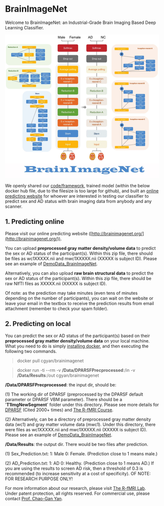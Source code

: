 # BrainImageNet

Welcome to BrainImageNet: an Industrial-Grade Brain Imaging Based Deep Learning Classifier. 

![ScreenShot](./web/images/index.jpg)

We openly shared our [code/framework](https://github.com/Chaogan-Yan/BrainImageNet), trained model (within the below docker hub file, due to the filesize is too large for github), and built an [online predicting website](http://brainimagenet.org/) for whoever are interested in testing our classifier to predict sex and AD status with brain imaging data from anybody and any scanner. 

## 1. Predicting online
Please visit our online predicting website ([http://brainimagenet.org/](http://brainimagenet.org/)).

You can upload **preprocessed gray matter density/volume data** to predict the sex or AD status of the participant(s). Within this zip file, there should be files as wc1XXXXX.nii and mwc1XXXXX.nii (XXXXX is subject ID). Please see an example of [DemoData_BrainImageNet](https://github.com/Chaogan-Yan/BrainImageNet/blob/master/data/DemoData_BrainImageNet.zip).

Alternatively, you can also upload **raw brain structural data** to predict the sex or AD status of the participant(s). Within this zip file, there should be raw NIfTI files as XXXXX.nii (XXXXX is subject ID). 

Of note: as the prediction may take minutes (even tens of minutes depending on the number of participants), you can wait on the website or leave your email in the textbox to receive the prediction results from email attachment (remember to check your spam folder).


## 2. Predicting on local

You can predict the sex or AD status of the participant(s) based on their **preprocessed gray matter density/volume data** on your local machine. What you need to do is simply [installing docker](https://docs.docker.com/get-docker/), and then executing the following two commands.

> docker pull cgyan/brainimagenet

> docker run -ti --rm -v **/Data/DPARSFPrecprocessed**:/in -v **/Data/Results**:/out cgyan/brainimagenet

**/Data/DPARSFPrecprocessed**: the input dir, should be:

(1) The working dir of DPARSF (preprocessed by the DPARSF default parameter or DPARSF VBM parameter). There should be a '**T1ImgNewSegment**' folder under this directory. Please see more details for [DPARSF](http://rfmri.org/DPARSF) (Cited 2000+ times) and [The R-fMRI Course](http://rfmri.org/Course).

(2) Alternatively, can be a directory of preprocessed gray matter density data (wc1) and gray matter volume data (mwc1). Under this directory, there were files as wc1XXXXX.nii and mwc1XXXXX.nii (XXXXX is subject ID). Please see an example of [DemoData_BrainImageNet](https://github.com/Chaogan-Yan/BrainImageNet/blob/master/data/DemoData_BrainImageNet.zip).

**/Data/Results**: the output dir. There would be two files after prediction. 

(1) Sex_Prediction.txt: 1: Male 0: Female. (Prediction close to 1 means male.)

(2) AD_Prediction.txt: 1: AD 0: Healthy. (Prediction close to 1 means AD.) If you are using the results to screen AD risk, then a threshold of 0.3 is recommended (to increase sensitivity at a cost of specificity). OF NOTE: FOR RESEARCH PURPOSE ONLY!
 

For more information about our research, please visit [The R-fMRI Lab](http://yanlab.psych.ac.cn). Under patent protection, all rights reserved. For commercial use, please contact [Prof. Chao-Gan Yan](mailto:ycg.yan@gmail.com).
